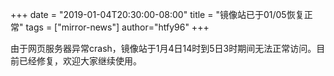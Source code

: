 +++
date = "2019-01-04T20:30:00-08:00"
title = "镜像站已于01/05恢复正常"
tags = ["mirror-news"]
author="htfy96"
+++

由于网页服务器异常crash，镜像站于1月4日14时到5日3时期间无法正常访问。目前已经修复，欢迎大家继续使用。
